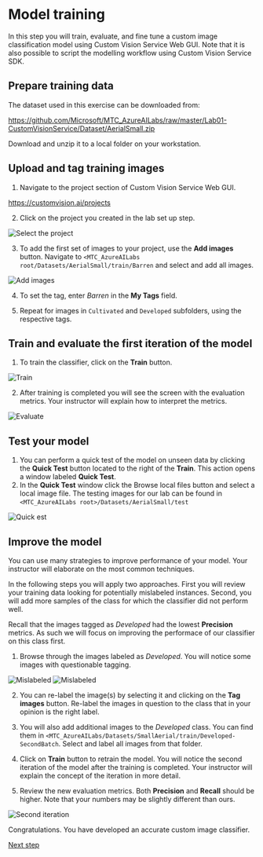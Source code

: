 # Model training 
In this step you will train, evaluate, and fine tune a custom image classification model using Custom Vision Service Web GUI. Note that it is also possible to script the modelling workflow using Custom Vision Service SDK. 
## Prepare training data
The dataset used in this exercise can be downloaded from:

https://github.com/Microsoft/MTC_AzureAILabs/raw/master/Lab01-CustomVisionService/Dataset/AerialSmall.zip

Download and unzip it to a local folder on your workstation.

## Upload and tag training images
1. Navigate to the project section of Custom Vision Service Web GUI.

https://customvision.ai/projects

2. Click on the project you created in the lab set up step.

![Select the project](images/img4.PNG)

3. To add the first set of images to your project, use the **Add images** button. Navigate to `<MTC_AzureAILabs root/Datasets/AerialSmall/train/Barren` and select and add all images.

![Add images](images/img5.PNG)


4. To set the tag, enter *Barren* in the **My Tags** field. 

5. Repeat for images in `Cultivated` and `Developed` subfolders, using the respective tags.

## Train and evaluate the first iteration of the model
1. To train the classifier, click on the **Train** button.

![Train](images/img6.PNG)

2. After training is completed you will see the screen with the evaluation metrics. Your instructor will explain how to interpret the metrics.

![Evaluate](images/img7.PNG)


## Test your model
1. You can perform a quick test of the model on unseen data by clicking the **Quick Test** button located to the right of the **Train**. This action opens a window labeled **Quick Test**.
2. In the **Quick Test** window click the Browse local files button and select a local image file. The testing images for our lab can be found in `<MTC_AzureAILabs root>/Datasets/AerialSmall/test`

![Quick est](images/img8.PNG)


## Improve the model
You can use many strategies to improve performance of your model. Your instructor will elaborate on the most common techniques. 

In the following steps you will apply two approaches. First you will review your training data looking for potentially mislabeled instances. Second, you will add more samples of the class for which the classifier did not perform well. 

Recall that the images tagged as *Developed* had the lowest **Precision** metrics. As such we will focus on improving the performace of our classifier on this class first.

1. Browse through the images labeled as *Developed*. You will notice some images with questionable tagging.

![Mislabeled](images/img9.PNG)
![Mislabeled](images/img10.PNG)

2. You can re-label the image(s) by selecting it and clicking on the **Tag images** button. Re-label the images in question to the class that in your opinion is the right label.

3. You will also add additional images to the *Developed* class. You can find them in `<MTC_AzureAILabs/Datasets/SmallAerial/train/Developed-SecondBatch`. Select and label all images from that folder.

4. Click on **Train** button to retrain the model. You will notice the second iteration of the model after the training is completed. Your instructor will explain the concept of the iteration in more detail. 

5. Review the new evaluation metrics. Both **Precision** and **Recall** should be higher. Note that your numbers may be slightly different than ours.

![Second iteration](images/img11.PNG)


Congratulations. You have developed an accurate custom image classifier.

[Next step](https://github.com/Microsoft/MTC_AzureAILabs/tree/master/Lab01%20-%20Image%20Classification%20with%20Custom%20Vision%20Service/Step3-Predict)

